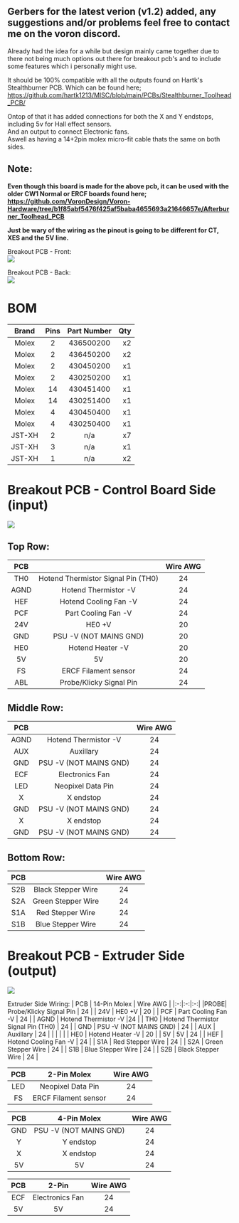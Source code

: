 ## Gerbers for the latest verion (v1.2) added, any suggestions and/or problems feel free to contact me on the voron discord.

Already had the idea for a while but design mainly came together due to there not being much options out there for breakout pcb's and to include some features which i personally might use.

It should be 100% compatible with all the outputs found on Hartk's Stealthburner PCB.
Which can be found here; https://github.com/hartk1213/MISC/blob/main/PCBs/Stealthburner_Toolhead_PCB/

Ontop of that it has added connections for both the X and Y endstops, including 5v for Hall effect sensors.<br>
And an output to connect Electronic fans.<br>
Aswell as having a 14+2pin molex micro-fit cable thats the same on both sides.

## Note: 
<b>Even though this board is made for the above pcb, it can be used with the older CW1 Normal or ERCF boards found here;
https://github.com/VoronDesign/Voron-Hardware/tree/b1f85abf5476f425af5baba4655693a21646657e/Afterburner_Toolhead_PCB

Just be wary of the wiring as the pinout is going to be different for CT, XES and the 5V line.</b>

Breakout PCB - Front:<br>
![](https://github.com/S95Sedan/Voron-Stuff/tree/main/Electronics/PCB's/Breakout%20Board/images/BreakoutPCB_01.jpg)

Breakout PCB - Back:<br>
![](https://github.com/S95Sedan/Voron-Stuff/tree/main/Electronics/PCB's/Breakout%20Board/images/BreakoutPCB_02.jpg)


# BOM
| Brand | Pins | Part Number | Qty |
| :------------: | :-:| :----:|------------: 
| Molex | 2 | 436500200 | x2 |
| Molex | 2 | 436450200 | x2 |
| Molex | 2 | 430450200 | x1 |
| Molex | 2 | 430250200 | x1 |
| Molex | 14 | 430451400 | x1 |
| Molex | 14 | 430251400 | x1 |
| Molex | 4 | 430450400 | x1 |
| Molex | 4 | 430250400 | x1 |
| JST-XH | 2 | n/a | x7 |
| JST-XH | 3 | n/a | x1 |
| JST-XH | 1 | n/a | x2 |

# Breakout PCB - Control Board Side (input)<br>
![](https://github.com/S95Sedan/Voron-Stuff/tree/main/Electronics/PCB's/Breakout%20Board/images/BreakoutPCB_03.jpg)

## Top Row:
| PCB | | Wire AWG |
|:-:|:-:|:-:|
| TH0  | Hotend Thermistor Signal Pin (TH0) | 24 |
| AGND | Hotend Thermistor -V | 24 |
| HEF  | Hotend Cooling Fan -V | 24 |
| PCF  | Part Cooling Fan -V | 24 |
| 24V  | HE0 +V | 20   | 24v |
| GND  | PSU -V (NOT MAINS GND) | 20 |
| HE0  | Hotend Heater -V | 20 |
| 5V   | 5V | 20   |
| FS   | ERCF Filament sensor | 24 |
| ABL  | Probe/Klicky Signal Pin | 24 |

## Middle Row:
| PCB | | Wire AWG |
|:-:|:-:|:-:|
| AGND | Hotend Thermistor -V | 24 |
| AUX  | Auxillary |  24  | 
| GND  | PSU -V (NOT MAINS GND) | 24 |
| ECF  | Electronics Fan |24  |
| LED  | Neopixel Data Pin |24  |
| X    | X endstop |24  |
| GND  | PSU -V (NOT MAINS GND) | 24   |
| X    | X endstop |24  |
| GND  | PSU -V (NOT MAINS GND) | 24   |

## Bottom Row:
| PCB | | Wire AWG |
|:-:|:-:|:-:|
| S2B | Black Stepper Wire | 24 |
| S2A | Green Stepper Wire | 24 |
| S1A | Red Stepper Wire   | 24 |
| S1B | Blue Stepper Wire  | 24 |

# Breakout PCB - Extruder Side (output)<br>
![](https://github.com/S95Sedan/Voron-Stuff/tree/main/Electronics/PCB's/Breakout%20Board/images/BreakoutPCB_04.jpg)

Extruder Side Wiring:
| PCB | 14-Pin Molex | Wire AWG |
|:-:|:-:|:-:|
|PROBE| Probe/Klicky Signal Pin | 24 |
| 24V | HE0 +V | 20 |
| PCF | Part Cooling Fan -V | 24 |
| AGND | Hotend Thermistor -V |24 |
| TH0 | Hotend Thermistor Signal Pin (TH0) | 24 |
| GND | PSU -V (NOT MAINS GND) | 24 |
| AUX | Auxillary | 24 |
| | | |
| HE0 | Hotend Heater -V | 20 |
| 5V  | 5V | 24 |
| HEF | Hotend Cooling Fan -V | 24 |
| S1A | Red Stepper Wire | 24 |
| S2A | Green Stepper Wire | 24 |
| S1B | Blue Stepper Wire | 24 |
| S2B | Black Stepper Wire | 24 |

| PCB | 2-Pin Molex | Wire AWG |
|:-:|:-:|:-:|
| LED | Neopixel Data Pin | 24 |
| FS  | ERCF Filament sensor | 24 |

| PCB | 4-Pin Molex | Wire AWG |
|:-:|:-:|:-:|
| GND  | PSU -V (NOT MAINS GND) | 24 |
| Y | Y endstop | 24 |
| X | X endstop | 24 |
| 5V | 5V | 24 |

| PCB | 2-Pin | Wire AWG |
|:-:|:-:|:-:|
| ECF | Electronics Fan | 24 |
| 5V  | 5V | 24 |




